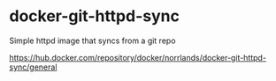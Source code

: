 # docker-git-httpd-sync
Simple httpd image that syncs from a git repo

https://hub.docker.com/repository/docker/norrlands/docker-git-httpd-sync/general
